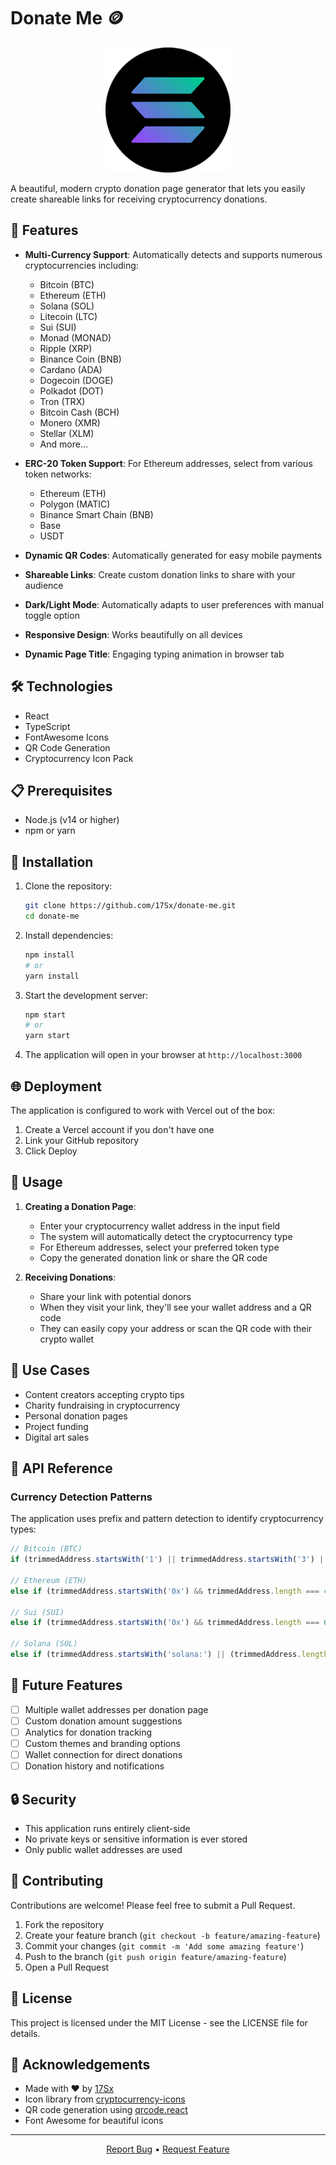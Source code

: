 # Donate Me 🪙

<p align="center">
  <img src="https://raw.githubusercontent.com/17Sx/donate-me/main/public/favicon.ico" alt="Donate Me Logo" width="200"/>
</p>

A beautiful, modern crypto donation page generator that lets you easily create shareable links for receiving cryptocurrency donations.

## 🚀 Features

- **Multi-Currency Support**: Automatically detects and supports numerous cryptocurrencies including:

  - Bitcoin (BTC)
  - Ethereum (ETH)
  - Solana (SOL)
  - Litecoin (LTC)
  - Sui (SUI)
  - Monad (MONAD)
  - Ripple (XRP)
  - Binance Coin (BNB)
  - Cardano (ADA)
  - Dogecoin (DOGE)
  - Polkadot (DOT)
  - Tron (TRX)
  - Bitcoin Cash (BCH)
  - Monero (XMR)
  - Stellar (XLM)
  - And more...

- **ERC-20 Token Support**: For Ethereum addresses, select from various token networks:

  - Ethereum (ETH)
  - Polygon (MATIC)
  - Binance Smart Chain (BNB)
  - Base
  - USDT

- **Dynamic QR Codes**: Automatically generated for easy mobile payments

- **Shareable Links**: Create custom donation links to share with your audience

- **Dark/Light Mode**: Automatically adapts to user preferences with manual toggle option

- **Responsive Design**: Works beautifully on all devices

- **Dynamic Page Title**: Engaging typing animation in browser tab

## 🛠️ Technologies

- React
- TypeScript
- FontAwesome Icons
- QR Code Generation
- Cryptocurrency Icon Pack

## 📋 Prerequisites

- Node.js (v14 or higher)
- npm or yarn

## 🔧 Installation

1. Clone the repository:

   ```bash
   git clone https://github.com/17Sx/donate-me.git
   cd donate-me
   ```

2. Install dependencies:

   ```bash
   npm install
   # or
   yarn install
   ```

3. Start the development server:

   ```bash
   npm start
   # or
   yarn start
   ```

4. The application will open in your browser at `http://localhost:3000`

## 🌐 Deployment

The application is configured to work with Vercel out of the box:

1. Create a Vercel account if you don't have one
2. Link your GitHub repository
3. Click Deploy

## 📝 Usage

1. **Creating a Donation Page**:

   - Enter your cryptocurrency wallet address in the input field
   - The system will automatically detect the cryptocurrency type
   - For Ethereum addresses, select your preferred token type
   - Copy the generated donation link or share the QR code

2. **Receiving Donations**:
   - Share your link with potential donors
   - When they visit your link, they'll see your wallet address and a QR code
   - They can easily copy your address or scan the QR code with their crypto wallet

## 💼 Use Cases

- Content creators accepting crypto tips
- Charity fundraising in cryptocurrency
- Personal donation pages
- Project funding
- Digital art sales

## 🔄 API Reference

### Currency Detection Patterns

The application uses prefix and pattern detection to identify cryptocurrency types:

```javascript
// Bitcoin (BTC)
if (trimmedAddress.startsWith('1') || trimmedAddress.startsWith('3') || trimmedAddress.startsWith('bc1'))

// Ethereum (ETH)
else if (trimmedAddress.startsWith('0x') && trimmedAddress.length === 42)

// Sui (SUI)
else if (trimmedAddress.startsWith('0x') && trimmedAddress.length === 66)

// Solana (SOL)
else if (trimmedAddress.startsWith('solana:') || (trimmedAddress.length === 44 && /^[1-9A-HJ-NP-Za-km-z]{44}$/.test(trimmedAddress)))
```

## 🎯 Future Features

- [ ] Multiple wallet addresses per donation page
- [ ] Custom donation amount suggestions
- [ ] Analytics for donation tracking
- [ ] Custom themes and branding options
- [ ] Wallet connection for direct donations
- [ ] Donation history and notifications

## 🔒 Security

- This application runs entirely client-side
- No private keys or sensitive information is ever stored
- Only public wallet addresses are used

## 🤝 Contributing

Contributions are welcome! Please feel free to submit a Pull Request.

1. Fork the repository
2. Create your feature branch (`git checkout -b feature/amazing-feature`)
3. Commit your changes (`git commit -m 'Add some amazing feature'`)
4. Push to the branch (`git push origin feature/amazing-feature`)
5. Open a Pull Request

## 📜 License

This project is licensed under the MIT License - see the LICENSE file for details.

## 🙏 Acknowledgements

- Made with ❤️ by [17Sx](https://github.com/17Sx)
- Icon library from [cryptocurrency-icons](https://github.com/spothq/cryptocurrency-icons)
- QR code generation using [qrcode.react](https://www.npmjs.com/package/qrcode.react)
- Font Awesome for beautiful icons

---

<p align="center">
  <a href="https://github.com/17Sx/donate-me/issues">Report Bug</a> •
  <a href="https://github.com/17Sx/donate-me/issues">Request Feature</a>
</p>
